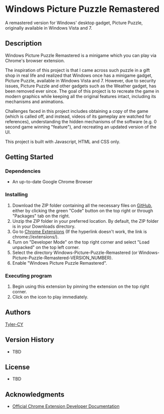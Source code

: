 # Windows Picture Puzzle Remastered

A remastered version for Windows' desktop gadget, Picture Puzzle, originally available in Windows Vista and 7.

## Description

Windows Picture Puzzle Remastered is a minigame which you can play via Chrome's browser extension.

The inspiration of this project is that I came across such puzzle in a gift shop in real life and realized that Windows once has
a minigame gadget, Picture Puzzle, available in Windows Vista and 7. However, due to security issues, Picture Puzzle and other gadgets such as the Weather
gadget, has been removed ever since. The goal of this project is to recreate the game in modern graphics while keeping all the original features intact, including
its mechanisms and animations.

Challenges faced in this project includes obtaining a copy of the game (which is called off, and instead, videos of its gameplay are watched for references), understanding the hidden mechanisms of the software (e.g. 0 second game winning "feature"), and recreating an updated version of the UI.

This project is built with Javascript, HTML and CSS only.

## Getting Started

### Dependencies

* An up-to-date Google Chrome Browser

### Installing

1. Download the ZIP folder containing all the necessary files on [GitHub](https://github.com/Tyler-CY/Chrome-Volume-Booster), either by clicking the green "Code" button on the top right or through "Packages" tab on the right.
2. Unzip the ZIP folder in your preferred location. By default, the ZIP folder is in your Downloads directory.
3. Go to [Chrome Extensions](chrome://extensions/) (If the hyperlink doesn't work, the link is chrome://extensions/).
4. Turn on "Developer Mode" on the top right corner and select "Load unpacked" on the top left corner.
5. Select the directory Windows-Picture-Puzzle-Remastered (or Windows-Picture-Puzzle-Remastered-VERSION_NUMBER).
6. Enable "Windows Picture Puzzle Remastered".

### Executing program

1. Begin using this extension by pinning the extension on the top right corner.
2. Click on the icon to play immediately.

## Authors

[Tyler-CY](https://github.com/Tyler-CY)

## Version History

* TBD

## License

* TBD

[comment]: <> (This project is licensed under the Tyler-CY License - see the LICENSE.md file for details)

## Acknowledgments

* [Official Chrome Extension Developer Documentation](https://developer.chrome.com/docs/extensions/mv3/)

